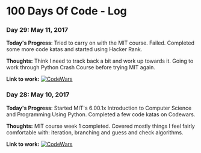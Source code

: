 # 100 Days Of Code - Log

### Day 29: May 11, 2017

**Today's Progress**: Tried to carry on with the MIT course. Failed. Completed some more code katas and started using Hacker Rank.

**Thoughts:** Think I need to track back a bit and work up towards it. Going to work through Python Crash Course before trying MIT again. 

**Link to work:** [![CodeWars](https://www.codewars.com/users/daniel_pye/badges/small)](https://www.codewars.com/users/daniel_pye "My Honor Badge")

### Day 28: May 10, 2017

**Today's Progress**: Started MIT's 6.00.1x Introduction to Computer Science and Programming Using Python. Completed a few code katas on Codewars. 

**Thoughts:** MIT course week 1 completed. Covered mostly things I feel fairly comfortable with: iteration, branching and guess and check algorithms.

**Link to work:** [![CodeWars](https://www.codewars.com/users/daniel_pye/badges/small)](https://www.codewars.com/users/daniel_pye "My Honor Badge")
